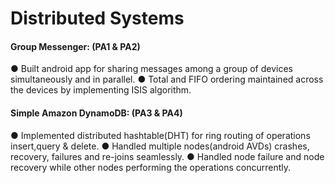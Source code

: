# Distributed Systems

#### Group Messenger: (PA1 & PA2)
● Built android app for sharing messages among a group of devices simultaneously and in parallel.
● Total and FIFO ordering maintained across the devices by implementing ISIS algorithm.

#### Simple Amazon DynamoDB: (PA3 & PA4)
● Implemented distributed hashtable(DHT) for ring routing of operations insert,query & delete.
● Handled multiple nodes(android AVDs) crashes, recovery, failures and re-joins seamlessly.
● Handled node failure and node recovery while other nodes performing the operations concurrently.
